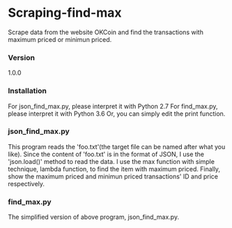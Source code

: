 # Scraping-find-max
Scrape data from the website OKCoin and find the transactions with maximum priced or minimun priced.

### Version
1.0.0

### Installation
For json_find_max.py, please interpret it with Python 2.7
For find_max.py, please interpret it with Python 3.6
Or, you can simply edit the print function.

### json_find_max.py
This program reads the 'foo.txt'(the target file can be named after what you like).
Since the content of 'foo.txt' is in the format of JSON, I use the 'json.load()' method to read the data.
I use the max function with simple technique, lambda function, to find the item with maximum priced.
Finally, show the maximum priced and minimun priced transactions' ID and price respectively.

### find_max.py
The simplified version of above program, json_find_max.py.
